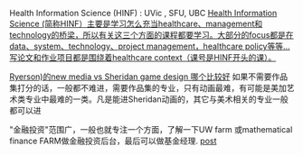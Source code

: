 Health Information Science (HINF) : UVic , SFU, UBC 
[Health Information Science (简称HINF）主要是学习怎么充当healthcare、management和technology的桥梁，所以有关这三个方面的课程都要学习。大部分的focus都是在data、system、technology、project management，healthcare policy等等… 写论文和作业项目都是围绕着healthcare context（课号是HINF开头的课）。](http://xhslink.com/dCLURn)

[Ryerson)的new media vs Sheridan game design 哪个比较好](https://www.rolia.net/f/topic.php?f=0&t=1273283)
如果不需要作品集打分的话，一般都不难进，需要作品集的专业，只有动画最难，有可能是美加艺术类专业中最难的一类。凡是能进Sheridan动画的，其它与美术相关的专业一般都可以进

"金融投资"范围广，一般也就专注一个方面，了解一下UW farm 或mathematical finance
FARM做金融投资后台，最后可以做基金经理. [post](https://www.rolia.net/f/topic.php?f=0&t=1276806)

